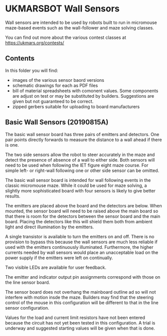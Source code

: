 # UKMARSBOT Wall Sensors

Wall sensors are intended to be used by robots built to run in micromouse maze-based events such as the wall-follower and maze solving classes.

You can find out more about the various contest classes at https://ukmars.org/contests/

## Contents

In this folder you will find:

 - images of the various sensor baord versions
 - schematic drawings for each as PDF files
 - bill of material spreadsheets with comonent values. Some components are adjust on test or may be substituted by builders. Suggestions are given but not guaranteed to be correct.
 - zipped gerbers suitable for uploading to board manufacturers

## Basic Wall Sensors (20190815A)

The basic wall sensor board has three pairs of emitters and detectors. One pair points directly forwards to measure the distance to a wall ahead if there is one.

The two side sensors allow the robot to steer accurately in the maze and detect the presence of absence of a wall to either side. Both sensors will need to be used when following the IET figure eight maze course. For simple left- or right-wall following one or other side sensor can be omitted.

The basic wall sensor board is intended for wall following events in the classic micromouse maze. While it could be used for maze solving, a slightly more sophisticated board with four sensors is likely to give better results.

The emitters are placed above the board and the detectors are below. When mounted, the sensor board will need to be raised above the main board so that there is room for the detectors between the sensor board and the main board. Placing the detectors like this will shield them both from ambient light and direct illumination by the emitters.

A single transistor is available to turn the emitters on and off. There is no provision to bypass this because the wall sensors are much less reliable if used with the emitters continuously illuminated. Furthermore, the higher currents needed by wall sensors would place an unacceptable load on the power supply if the emitters were left on continually.

Two visible LEDs are available for user feedback.

The emitter and indicator output pin assignments correspond with those on the line sensor board.

The sensor board does not overhang the mainboard outline ad so will not interfere with motion insde the maze. Builders may find that the steering control of the mouse in this configuration will be different to that in the line sensor configuration.

Values for the load and current limit resistors have not been entered because the circuit has not yet been tested in this configuration. A trial is underway and suggested starting values will be given when that is done.

